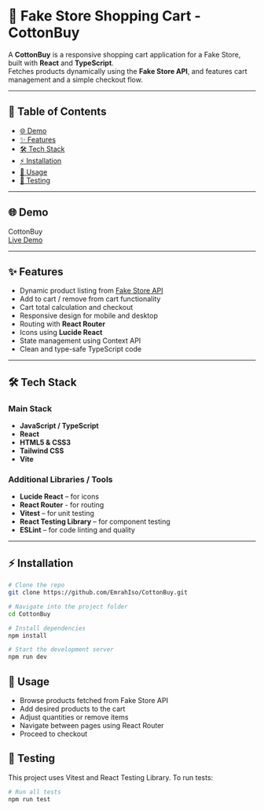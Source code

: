 # 🛒 Fake Store Shopping Cart - CottonBuy

A **CottonBuy** is a responsive shopping cart application for a Fake Store, built with **React** and **TypeScript**.  
Fetches products dynamically using the **Fake Store API**, and features cart management and a simple checkout flow.

---

## 📑 Table of Contents

- [🌐 Demo](#demo)
- [✨ Features](#features)
- [🛠 Tech Stack](#tech-stack)
- [⚡ Installation](#installation)
- [🚀 Usage](#usage)
- [🧪 Testing](#testing)

---

## 🌐 Demo

CottonBuy  
[Live Demo](https://cottonbuy.pages.dev/)

---

## ✨ Features

- Dynamic product listing from [Fake Store API](https://fakestoreapi.com/)
- Add to cart / remove from cart functionality
- Cart total calculation and checkout
- Responsive design for mobile and desktop
- Routing with **React Router**
- Icons using **Lucide React**
- State management using Context API
- Clean and type-safe TypeScript code

---

## 🛠 Tech Stack

### Main Stack

- **JavaScript / TypeScript**
- **React**
- **HTML5 & CSS3**
- **Tailwind CSS**
- **Vite**

### Additional Libraries / Tools

- **Lucide React** – for icons
- **React Router** - for routing
- **Vitest** – for unit testing
- **React Testing Library** – for component testing
- **ESLint** – for code linting and quality

---

## ⚡ Installation

```bash
# Clone the repo
git clone https://github.com/EmrahIso/CottonBuy.git

# Navigate into the project folder
cd CottonBuy

# Install dependencies
npm install

# Start the development server
npm run dev
```

## 🚀 Usage

- Browse products fetched from Fake Store API
- Add desired products to the cart
- Adjust quantities or remove items
- Navigate between pages using React Router
- Proceed to checkout

## 🧪 Testing

This project uses Vitest and React Testing Library.
To run tests:

```bash
# Run all tests
npm run test
```
